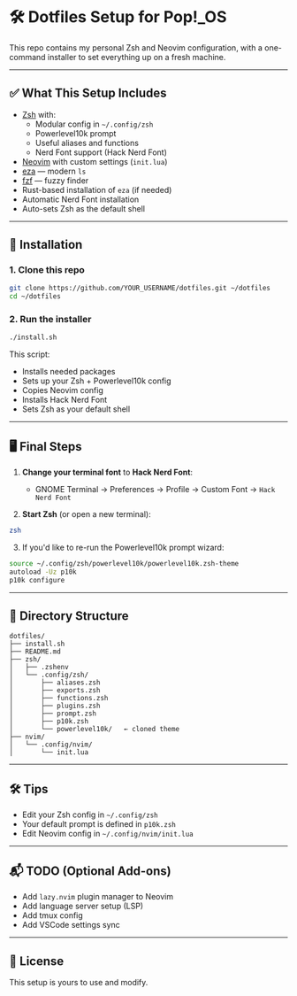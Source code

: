 # 🛠️ Dotfiles Setup for Pop!_OS

This repo contains my personal Zsh and Neovim configuration, with a one-command installer to set everything up on a fresh machine.

---

## ✅ What This Setup Includes

- [Zsh](https://www.zsh.org/) with:
  - Modular config in `~/.config/zsh`
  - Powerlevel10k prompt
  - Useful aliases and functions
  - Nerd Font support (Hack Nerd Font)
- [Neovim](https://neovim.io/) with custom settings (`init.lua`)
- [eza](https://github.com/eza-community/eza) — modern `ls`
- [fzf](https://github.com/junegunn/fzf) — fuzzy finder
- Rust-based installation of `eza` (if needed)
- Automatic Nerd Font installation
- Auto-sets Zsh as the default shell

---

## 🚀 Installation

### 1. Clone this repo

```bash
git clone https://github.com/YOUR_USERNAME/dotfiles.git ~/dotfiles
cd ~/dotfiles
```

### 2. Run the installer

```bash
./install.sh
```

This script:
- Installs needed packages
- Sets up your Zsh + Powerlevel10k config
- Copies Neovim config
- Installs Hack Nerd Font
- Sets Zsh as your default shell

---

## 🖥️ Final Steps

1. **Change your terminal font** to **Hack Nerd Font**:
   - GNOME Terminal → Preferences → Profile → Custom Font → `Hack Nerd Font`

2. **Start Zsh** (or open a new terminal):

```bash
zsh
```

3. If you'd like to re-run the Powerlevel10k prompt wizard:

```bash
source ~/.config/zsh/powerlevel10k/powerlevel10k.zsh-theme
autoload -Uz p10k
p10k configure
```

---

## 📂 Directory Structure

```text
dotfiles/
├── install.sh
├── README.md
├── zsh/
│   ├── .zshenv
│   └── .config/zsh/
│       ├── aliases.zsh
│       ├── exports.zsh
│       ├── functions.zsh
│       ├── plugins.zsh
│       ├── prompt.zsh
│       ├── p10k.zsh
│       └── powerlevel10k/   ← cloned theme
├── nvim/
│   └── .config/nvim/
│       └── init.lua
```

---

## 🛠 Tips

- Edit your Zsh config in `~/.config/zsh`
- Your default prompt is defined in `p10k.zsh`
- Edit Neovim config in `~/.config/nvim/init.lua`

---

## 📬 TODO (Optional Add-ons)

- Add `lazy.nvim` plugin manager to Neovim
- Add language server setup (LSP)
- Add tmux config
- Add VSCode settings sync

---

## 🧠 License

This setup is yours to use and modify.
